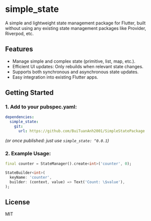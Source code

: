# simple_state

A simple and lightweight state management package for Flutter, built without using any existing state management packages like Provider, Riverpod, etc.

## Features

- Manage simple and complex state (primitive, list, map, etc.).
- Efficient UI updates: Only rebuilds when relevant state changes.
- Supports both synchronous and asynchronous state updates.
- Easy integration into existing Flutter apps.

## Getting Started

### 1. Add to your pubspec.yaml:

```yaml
dependencies:
  simple_state:
    git:
      url: https://github.com/BuiTuanAnh2001/SimpleStatePackage
```

_(or once published: just use `simple_state: ^0.0.1`)_

### 2. Example Usage:

```dart
final counter = StateManager().create<int>('counter', 0);

StateBuilder<int>(
  keyName: 'counter',
  builder: (context, value) => Text('Count: \$value'),
);
```

## License

MIT
